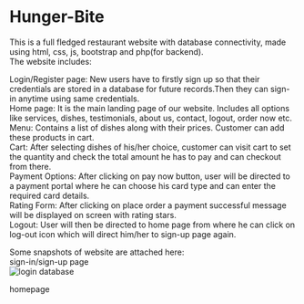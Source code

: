 # Hunger-Bite
This is a full fledged restaurant website with database connectivity, made using html, css, js, bootstrap and php(for backend).  
The website includes:

Login/Register page: New users have to firstly sign up so that their credentials are stored in a database for future records.Then they can sign-in anytime using same credentials.  
Home page: It is the main landing page of our website. Includes all options like services, dishes, testimonials, about us, contact, logout, order now etc.  
Menu: Contains a list of dishes along with their prices. Customer can add these products in cart.  
Cart: After selecting dishes of his/her choice, customer can visit cart to set the quantity and check the total amount he has to pay and can checkout from there.  
Payment Options: After clicking on pay now button, user will be directed to a payment portal where he can choose his card type and can enter the required card details.  
Rating Form: After clicking on place order a payment successful message will be displayed on screen with rating stars.  
Logout: User will then be directed to home page from where he can click on log-out icon which will direct him/her to sign-up page again.

Some snapshots of website are attached here:  
sign-in/sign-up page  
![login](https://user-images.githubusercontent.com/74341725/145361895-011d6b8d-a42e-4153-aa34-af1a7377c3fd.png)
database

homepage



